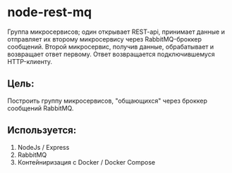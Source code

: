 # node-rest-mq
Группа микросервисов; 
один открывает REST-api, принимает данные
и отправляет их второму микросервису через RabbitMQ-броккер сообщений.
Второй микросервис, получив данные, обрабатывает и возвращает ответ первому.
Ответ возвращается подключившемуся HTTP-клиенту.



## Цель: 

Построить группу микросервисов, "общающихся" через броккер сообщений RabbitMQ.

## Используется:

1) NodeJs / Express
2) RabbitMQ
3) Контейниризация с Docker / Docker Compose






